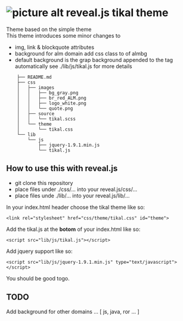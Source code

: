 ![picture alt](http://www.tikalk.com/files/upload/1/tikal_com_logo45n45.png "Tikal Community") reveal.js tikal theme
======================

Theme based on the simple theme  
This theme introduces some minor changes to

* img, link & blockquote attributes 
* background for alm domain add css class to <secion> of almbg
* default background is the grap background appended to the <secion> tag automatically 
  see ./lib/js/tikal.js for more details

```	
	├── README.md
	├── css
	│   ├── images
	│   │   ├── bg_gray.png
	│   │   ├── br_red_ALM.png
	│   │   ├── logo_white.png
	│   │   └── quote.png
	│   ├── source
	│   │   └── tikal.scss
	│   └── theme
	│       └── tikal.css
	└── lib
	    └── js
	        ├── jquery-1.9.1.min.js
	        └── tikal.js
```

## How to use this with reveal.js 

* git clone this repository
* place files under ./css/... into your reveal.js/css/...
* place files unde ./lib/... into your reveal.js/lib/...

In your index.html header choose the tikal theme like so:

	<link rel="stylesheet" href="css/theme/tikal.css" id="theme">

Add the tikal.js at the __botom__ of your index.html like so:
	
	<script src="lib/js/tikal.js"></script>

Add jquery support like so:

	<script src="lib/js/jquery-1.9.1.min.js" type="text/javascript"></script>

You should be good togo.


## TODO

Add background for other domains ... [ js, java, ror ... ]
